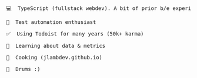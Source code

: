 <pre>
💻  TypeScript (fullstack webdev). A bit of prior b/e experience in Java & Python.

🤖  Test automation enthusiast

✅  Using Todoist for many years (50k+ karma)

🌱  Learning about data & metrics

🍳  Cooking (jlambdev.github.io)

🥁  Drums :)
</pre>

<!--
[![Jon's github stats](https://github-readme-stats.vercel.app/api?username=jlambdev&theme=radical&count_private=true&include_all_commits=true)](https://github.com/jlambdev)
-->
